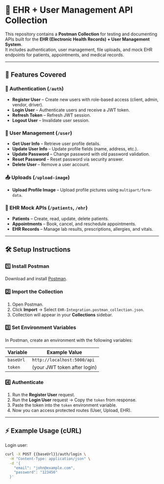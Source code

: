 # 📌 EHR + User Management API Collection

This repository contains a **Postman Collection** for testing and documenting APIs built for the **EHR (Electronic Health Records) + User Management System**.  
It includes authentication, user management, file uploads, and mock EHR endpoints for patients, appointments, and medical records.  

---

## 🚀 Features Covered

### 🔑 Authentication (`/auth`)
- **Register User** – Create new users with role-based access (client, admin, vendor, driver).  
- **Login User** – Authenticate users and receive a JWT token.  
- **Refresh Token** – Refresh JWT session.  
- **Logout User** – Invalidate user session.  

### 👤 User Management (`/user`)
- **Get User Info** – Retrieve user profile details.  
- **Update User Info** – Update profile fields (name, address, etc.).  
- **Update Password** – Change password with old password validation.  
- **Reset Password** – Reset password via security answer.  
- **Delete User** – Remove a user account.  

### 📤 Uploads (`/upload-image`)
- **Upload Profile Image** – Upload profile pictures using `multipart/form-data`.  

### 🏥 EHR Mock APIs (`/patients`, `/ehr`)
- **Patients** – Create, read, update, delete patients.  
- **Appointments** – Book, cancel, and reschedule appointments.  
- **EHR Records** – Manage lab results, prescriptions, allergies, and vitals.  

---

## 🛠️ Setup Instructions

### 1️⃣ Install Postman
Download and install [Postman](https://www.postman.com/downloads/).

### 2️⃣ Import the Collection
1. Open Postman.  
2. Click **Import** → Select `EHR-Integration.postman_collection.json`.  
3. Collection will appear in your **Collections** sidebar.  

### 3️⃣ Set Environment Variables
In Postman, create an environment with the following variables:

| Variable | Example Value |
|----------|---------------|
| `baseUrl` | `http://localhost:5000/api` |
| `token` | (your JWT token after login) |

### 4️⃣ Authenticate
1. Run the **Register User** request.  
2. Run the **Login User** request → Copy the `token` from response.  
3. Paste the token into the `token` environment variable.  
4. Now you can access protected routes (User, Upload, EHR).  

---


## ⚡ Example Usage (cURL)

Login user:
```bash
curl -X POST {{baseUrl}}/auth/login \
  -H "Content-Type: application/json" \
  -d '{
    "email": "john@example.com",
    "password": "123456"
  }'
